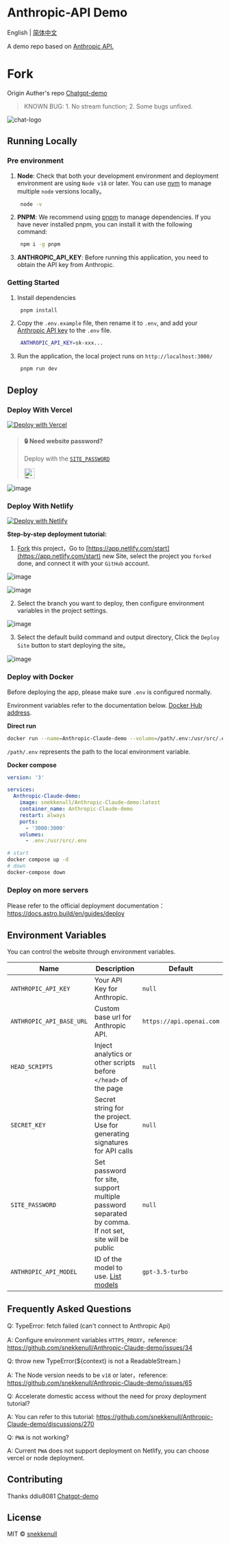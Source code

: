 # Anthropic-API Demo

English | [简体中文](./README.zh-CN.md)

A demo repo based on [Anthropic API.](https://console.anthropic.com/docs/api)

# Fork
Origin Auther's repo [Chatgpt-demo](https://github.com/ddiu8081/chatgpt-demo)

>KNOWN BUG: 1. No stream function; 2. Some bugs unfixed.

![chat-logo](https://lever-client-logos.s3.us-west-2.amazonaws.com/d63643d1-7a20-4e1b-b46d-5308d32d64c2-1622139505411.png)
  
  
  

  
  
  

## Running Locally

### Pre environment
1. **Node**: Check that both your development environment and deployment environment are using `Node v18` or later. You can use [nvm](https://github.com/nvm-sh/nvm) to manage multiple `node` versions locally。
   ```bash
    node -v
   ```
2. **PNPM**: We recommend using [pnpm](https://pnpm.io/) to manage dependencies. If you have never installed pnpm, you can install it with the following command:
   ```bash
    npm i -g pnpm
   ```
3. **ANTHROPIC_API_KEY**: Before running this application, you need to obtain the API key from Anthropic. 

### Getting Started

1. Install dependencies
   ```bash
    pnpm install
   ```
2. Copy the `.env.example` file, then rename it to `.env`, and add your [Anthropic API key](https://platform.openai.com/account/api-keys) to the `.env` file.
   ```bash
    ANTHROPIC_API_KEY=sk-xxx...
   ```
3. Run the application, the local project runs on `http://localhost:3000/`
   ```bash
    pnpm run dev
   ```

## Deploy

### Deploy With Vercel

[![Deploy with Vercel](https://vercel.com/button)](https://vercel.com/new/clone?repository-url=https%3A%2F%2Fgithub.com%2Fsnekkenull%2FAnthropic-Claude-demo&env=ANTHROPIC_API_KEY&envDescription=Anthropic%20API%20Key&envLink=https%3A%2F%2Fplatform.openai.com%2Faccount%2Fapi-keys)



> #### 🔒 Need website password?
> 
> Deploy with the [`SITE_PASSWORD`](#environment-variables)
> 
> <a href="https://vercel.com/new/clone?repository-url=https%3A%2F%2Fgithub.com%2Fsnekkenull%2FAnthropic-Claude-demo&env=ANTHROPIC_API_KEY&env=SITE_PASSWORD&envDescription=Anthropic%20API%20Key&envLink=https%3A%2F%2Fplatform.openai.com%2Faccount%2Fapi-keys" alt="Deploy with Vercel" target="_blank"><img src="https://vercel.com/button" alt="Deploy with Vercel" height=24 style="vertical-align: middle; margin-right: 4px;"></a>

![image](https://cdn.staticaly.com/gh/yzh990918/static@master/20230310/image.4wzfb79qt7k0.webp)


### Deploy With Netlify

[![Deploy with Netlify](https://www.netlify.com/img/deploy/button.svg)](https://app.netlify.com/start/deploy?repository=https://github.com/snekkenull/Anthropic-Claude-demo#ANTHROPIC_API_KEY=&HTTPS_PROXY=&ANTHROPIC_API_BASE_URL=&HEAD_SCRIPTS=&SECRET_KEY=&ANTHROPIC_API_MODEL=&SITE_PASSWORD=)

**Step-by-step deployment tutorial:**

1. [Fork](https://github.com/snekkenull/Anthropic-Claude-demo/fork) this project，Go to [https://app.netlify.com/start](https://app.netlify.com/start) new Site, select the project you `forked` done, and connect it with your `GitHub` account.

![image](https://cdn.staticaly.com/gh/yzh990918/static@master/20230310/image.3nlt4hgzb16o.webp)

![image](https://cdn.staticaly.com/gh/yzh990918/static@master/20230310/image.5fhfouap270g.webp)


2. Select the branch you want to deploy, then configure environment variables in the project settings.

![image](https://cdn.staticaly.com/gh/yzh990918/static@master/20230311/image.gfs9lx8c854.webp)

3. Select the default build command and output directory, Click the `Deploy Site` button to start deploying the site。

![image](https://cdn.staticaly.com/gh/yzh990918/static@master/20230311/image.4jky9e1wbojk.webp)


### Deploy with Docker

Before deploying the app, please make sure `.env` is configured normally.

Environment variables refer to the documentation below. [Docker Hub address](https://hub.docker.com/r/snekkenull/Anthropic-Claude-demo).

**Direct run**
```bash
docker run --name=Anthropic-Claude-demo --volume=/path/.env:/usr/src/.env:rw -p 3000:3000 -d snekkenull/Anthropic-Claude-demo:latest
```
`/path/.env` represents the path to the local environment variable.


**Docker compose**
```yml
version: '3'

services:
  Anthropic-Claude-demo:
    image: snekkenull/Anthropic-Claude-demo:latest
    container_name: Anthropic-Claude-demo
    restart: always
    ports:
      - '3000:3000'
    volumes:
      - .env:/usr/src/.env
```

```bash
# start
docker compose up -d
# down
docker-compose down
```

### Deploy on more servers

Please refer to the official deployment documentation：https://docs.astro.build/en/guides/deploy

## Environment Variables

You can control the website through environment variables.

| Name | Description | Default |
| --- | --- | --- |
| `ANTHROPIC_API_KEY` | Your API Key for Anthropic. | `null` |
| `ANTHROPIC_API_BASE_URL` | Custom base url for Anthropic API. | `https://api.openai.com` |
| `HEAD_SCRIPTS` | Inject analytics or other scripts before `</head>` of the page | `null` |
| `SECRET_KEY` | Secret string for the project. Use for generating signatures for API calls | `null` |
| `SITE_PASSWORD` | Set password for site, support multiple password separated by comma. If not set, site will be public | `null` |
| `ANTHROPIC_API_MODEL` | ID of the model to use. [List models](https://platform.openai.com/docs/api-reference/models/list) | `gpt-3.5-turbo` |


## Frequently Asked Questions

Q: TypeError: fetch failed (can't connect to Anthropic Api)

A: Configure environment variables `HTTPS_PROXY`，reference: https://github.com/snekkenull/Anthropic-Claude-demo/issues/34

Q: throw new TypeError(${context} is not a ReadableStream.)

A: The Node version needs to be `v18` or later，reference: https://github.com/snekkenull/Anthropic-Claude-demo/issues/65

Q: Accelerate domestic access without the need for proxy deployment tutorial?

A: You can refer to this tutorial: https://github.com/snekkenull/Anthropic-Claude-demo/discussions/270

Q: `PWA` is not working?

A: Current `PWA` does not support deployment on Netlify, you can choose vercel or node deployment.
## Contributing

Thanks ddiu8081 [Chatgpt-demo](https://github.com/ddiu8081/chatgpt-demo)
## License

MIT © [snekkenull](https://github.com/snekkenull/Anthropic-Claude-demo/blob/main/LICENSE)
